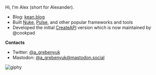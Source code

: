 Hi, I'm Alex (short for Alexander).

- Blog: [kean.blog](https://kean.blog)
- Built <a href="https://kean.github.io/nuke">Nuke</a>, <a href="https://github.com/kean/Pulse">Pulse</a>, and other popular frameworks and tools
- Developed the initial [CreateAPI](https://github.com/CreateAPI/CreateAPI) version which is now maintained by @cookpad

**Contacts**

- Twitter: [@a_grebenyuk](https://twitter.com/a_grebenyuk)
- Mastodon: [@a_grebenyuk@mastodon.social](https://mastodon.social/@a_grebenyuk)

![giphy](https://github.com/kean/kean/assets/1567433/ab276cc7-3e08-409e-9296-fae23ed6ba9f)
